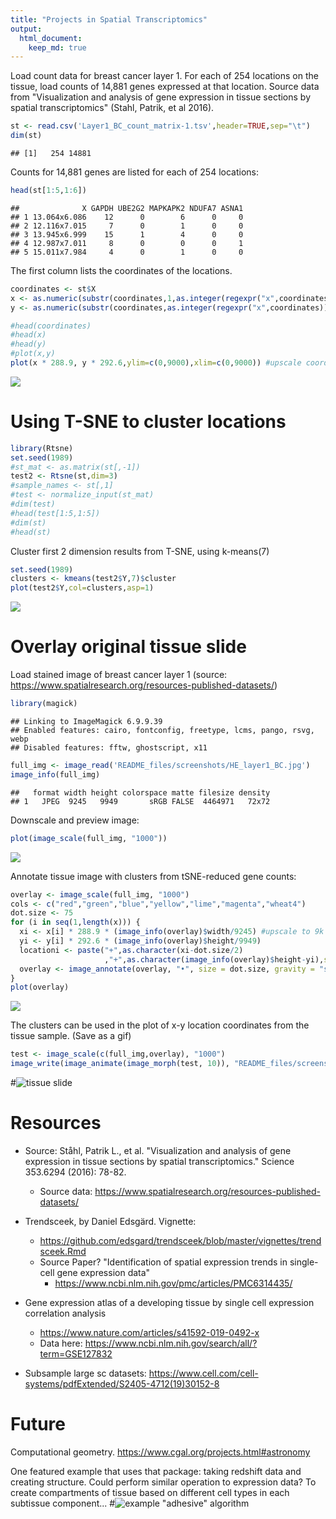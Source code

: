 ```yaml
---
title: "Projects in Spatial Transcriptomics"
output: 
  html_document:
    keep_md: true
---
```


Load count data for breast cancer layer 1. For each of 254 locations on the tissue, load counts of 14,881 genes expressed at that location.  Source data from "Visualization and analysis of gene expression in tissue sections by spatial transcriptomics" (Stahl, Patrik, et al 2016). 


```r
st <- read.csv('Layer1_BC_count_matrix-1.tsv',header=TRUE,sep="\t")
dim(st)
```

```
## [1]   254 14881
```

Counts for 14,881 genes are listed for each of 254 locations:

```r
head(st[1:5,1:6])
```

```
##              X GAPDH UBE2G2 MAPKAPK2 NDUFA7 ASNA1
## 1 13.064x6.086    12      0        6      0     0
## 2 12.116x7.015     7      0        1      0     0
## 3 13.945x6.999    15      1        4      0     0
## 4 12.987x7.011     8      0        0      0     1
## 5 15.011x7.984     4      0        1      0     0
```

The first column lists the coordinates of the locations. 

```r
coordinates <- st$X
x <- as.numeric(substr(coordinates,1,as.integer(regexpr("x",coordinates))-1))
y <- as.numeric(substr(coordinates,as.integer(regexpr("x",coordinates))+1,nchar(as.character(coordinates))))

#head(coordinates)
#head(x)
#head(y)
#plot(x,y)
plot(x * 288.9, y * 292.6,ylim=c(0,9000),xlim=c(0,9000)) #upscale coordinates (or can resize image down to 33x35)
```

![](README_files/figure-html/unnamed-chunk-3-1.png)<!-- -->


# Using T-SNE to cluster locations

```r
library(Rtsne)
set.seed(1989)
#st_mat <- as.matrix(st[,-1])
test2 <- Rtsne(st,dim=3)
#sample_names <- st[,1]
#test <- normalize_input(st_mat)
#dim(test)
#head(test[1:5,1:5])
#dim(st)
#head(st)
```

Cluster first 2 dimension results from T-SNE, using k-means(7)

```r
set.seed(1989)
clusters <- kmeans(test2$Y,7)$cluster
plot(test2$Y,col=clusters,asp=1)
```

![](README_files/figure-html/unnamed-chunk-5-1.png)<!-- -->

# Overlay original tissue slide
Load stained image of breast cancer layer 1 (source: https://www.spatialresearch.org/resources-published-datasets/)

```r
library(magick)
```

```
## Linking to ImageMagick 6.9.9.39
## Enabled features: cairo, fontconfig, freetype, lcms, pango, rsvg, webp
## Disabled features: fftw, ghostscript, x11
```

```r
full_img <- image_read('README_files/screenshots/HE_layer1_BC.jpg')
image_info(full_img)
```

```
##   format width height colorspace matte filesize density
## 1   JPEG  9245   9949       sRGB FALSE  4464971   72x72
```

Downscale and preview image:

```r
plot(image_scale(full_img, "1000"))
```

![](README_files/figure-html/unnamed-chunk-7-1.png)<!-- -->

Annotate tissue image with clusters from tSNE-reduced gene counts:

```r
overlay <- image_scale(full_img, "1000")
cols <- c("red","green","blue","yellow","lime","magenta","wheat4")
dot.size <- 75
for (i in seq(1,length(x))) {
  xi <- x[i] * 288.9 * (image_info(overlay)$width/9245) #upscale to 9k x 9k, then downscale to 1k x 1k
  yi <- y[i] * 292.6 * (image_info(overlay)$height/9949)
  locationi <- paste("+",as.character(xi-dot.size/2)
                     ,"+",as.character(image_info(overlay)$height-yi),sep="")
  overlay <- image_annotate(overlay, "•", size = dot.size, gravity = "southwest", color = cols[clusters[i]], location=locationi)
}
plot(overlay)
```

![](README_files/figure-html/unnamed-chunk-8-1.png)<!-- -->

The clusters can be used in the plot of x-y location coordinates from the tissue sample. (Save as a gif)

```r
test <- image_scale(c(full_img,overlay), "1000")
image_write(image_animate(image_morph(test, 10)), "README_files/screenshots/bc1.gif")
```

#![tissue slide](README_files/screenshots/bc1.gif)


# Resources
* Source: Ståhl, Patrik L., et al. "Visualization and analysis of gene expression in tissue sections by spatial transcriptomics." Science 353.6294 (2016): 78-82.
  * Source data: https://www.spatialresearch.org/resources-published-datasets/

* Trendsceek, by Daniel Edsgärd. Vignette: 
  * https://github.com/edsgard/trendsceek/blob/master/vignettes/trendsceek.Rmd
  * Source Paper? "Identification of spatial expression trends in single-cell gene expression data"
    * https://www.ncbi.nlm.nih.gov/pmc/articles/PMC6314435/
    
* Gene expression atlas of a developing tissue by single cell expression correlation analysis
  * https://www.nature.com/articles/s41592-019-0492-x
  * Data here: https://www.ncbi.nlm.nih.gov/search/all/?term=GSE127832

* Subsample large sc datasets: https://www.cell.com/cell-systems/pdfExtended/S2405-4712(19)30152-8





# Future
Computational geometry. 
https://www.cgal.org/projects.html#astronomy

One featured example that uses that package: taking redshift data and creating structure. Could perform similar operation to expression data? To create compartments of tissue based on different cell types in each subtissue component...
#![example "adhesive" algorithm](README_files/screenshots/example.computational.geometry.png)



